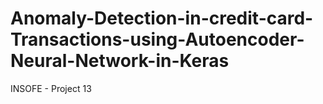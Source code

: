 # Anomaly-Detection-in-credit-card-Transactions-using-Autoencoder-Neural-Network-in-Keras
INSOFE - Project 13
